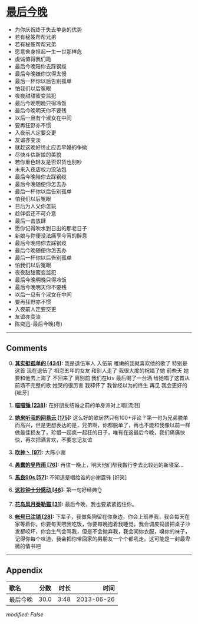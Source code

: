 # [最后今晚](https://music.163.com/song?id=26608822)

* 为你庆祝终于失去单身的优势
* 若有秘笈帮帮兄弟
* 若有秘笈帮帮兄弟
* 愿意舍身担起一生一世那样危
* 虔诚值得我们跪
* 最后今晚陪你去踩钢缆
* 最后今晚嫌你饮得太慢
* 最后一杯你以后告别孤单
* 怕我们以后冤眼
* 夜夜甜甜蜜变监犯
* 最后今晚明晚只得冷饭
* 最后今晚明天你不要残
* 以后一旦有个淑女在中间
* 要再狂野亦不惯
* 入夜前人定要交更
* 友谊亦变淡
* 就趁这晚好终止应否早婚的争拗
* 尽快斗估新娘的美貌
* 若你重色轻友是否识货也别吵
* 未来入夜店权力没法包
* 最后今晚陪你去踩钢缆
* 最后今晚随便你怎去办
* 最后一杯你以后告别孤单
* 怕我们以后冤眼
* 日后为人父你怎玩
* 趁伴侣还不可介意
* 最后一击放肆
* 愿你记得吹水到日出的那老日子
* 新娘与你便没法痛享今宵的醉意
* 最后今晚陪你去踩钢缆
* 最后今晚随便你怎去办
* 最后一杯你以后告别孤单
* 怕我们以后冤眼
* 夜夜甜甜蜜变监犯
* 最后今晚明晚只得冷饭
* 最后今晚明天你不要残
* 以后一旦有个淑女在中间
* 要再狂野亦不惯
* 入夜前人定要交更
* 友谊亦变淡
* 陈奕迅-最后今晚(粤)


---

## Comments
0. **[其实挺孤单的 \[434\]](https://music.163.com/#/user/home?id=275666259):**  我是退伍军人 入伍前 稚嫩的我就喜欢他的歌了 特别是这首 现在退伍了 相恋五年的女友 和别人走了 我很大度的祝福了她 前些天 她要和他去上海了 不回来了 离别前 我们在ktv 最后喝了一台酒 给她唱了这首从前场不完整的歌 她哭的很厉害 我释怀了 我曾经以为的终生 再见 我会更好的[呲牙]

1. **[喵喵锤 \[238\]](https://music.163.com/#/user/home?id=36899019):** 在好朋友结婚之前的单身派对上唱[流泪]

2. **[她来听我的网易云 \[175\]](https://music.163.com/#/user/home?id=42285383):** 这么好的歌居然只有100+评论？第一句为兄弟脱单而高兴，但是更想表达的是，兄弟啊，你都脱单了，再也不能和我像以前一样做最佳损友了，珍惜一起疯一起狂的日子，唯有在这最后今晚，我们痛痛快快，再次把酒言欢，不要忘记友谊 

3. **[吹神丶 \[97\]](https://music.163.com/#/user/home?id=35071344):** 大陈小谢

4. **[愚蠢的吴阵雨 \[76\]](https://music.163.com/#/user/home?id=44548148):** 再住一晚上，明天他们帮我搬行李去比较远的新寝室…

5. **[馬良90s \[57\]](https://music.163.com/#/user/home?id=20406435):** 不知道是唱给谁的@谢霆锋 [奸笑]

6. **[这秒钟十分感动 \[46\]](https://music.163.com/#/user/home?id=31534783):** 第一句好经典👌

7. **[花鸟风月泰勒猫 \[31\]](https://music.163.com/#/user/home?id=89667595):** 最后今晚，我也要紧紧抱住你。

8. **[帐号已注销 \[28\]](https://music.163.com/#/user/home?id=260361342):** 下辈子，我做条狗留在你身边，你会上班养我，我会每天在家等着你，你要每天喂我吃饭，你要每晚抱着我睡觉，我会调皮捣蛋把桌子沙发都咬坏，你会生气会骂我，但是不会抛弃我，我会闻你衣服，嗅你的袜子，记得你每个味道，我会把你带回家的男朋友一个个都吼走。这可能是一封最卑微的情书吧



---

## Appendix

|歌名|分数|时长|时间|
|:---|:---:|---:|---:|
|最后今晚|30.0|3:48|2013-06-26

*modified: False*